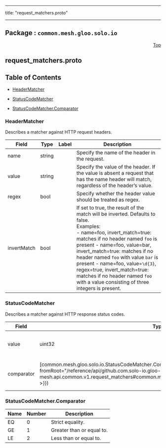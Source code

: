 
---

title: "request_matchers.proto"

---

## Package : `common.mesh.gloo.solo.io`



<a name="top"></a>

<a name="API Reference for request_matchers.proto"></a>
<p align="right"><a href="#top">Top</a></p>

## request_matchers.proto


## Table of Contents
  - [HeaderMatcher](#common.mesh.gloo.solo.io.HeaderMatcher)
  - [StatusCodeMatcher](#common.mesh.gloo.solo.io.StatusCodeMatcher)

  - [StatusCodeMatcher.Comparator](#common.mesh.gloo.solo.io.StatusCodeMatcher.Comparator)






<a name="common.mesh.gloo.solo.io.HeaderMatcher"></a>

### HeaderMatcher
Describes a matcher against HTTP request headers.


| Field | Type | Label | Description |
| ----- | ---- | ----- | ----------- |
| name | string |  | Specify the name of the header in the request. |
  | value | string |  | Specify the value of the header. If the value is absent a request that has the name header will match, regardless of the header’s value. |
  | regex | bool |  | Specify whether the header value should be treated as regex. |
  | invertMatch | bool |  | If set to true, the result of the match will be inverted. Defaults to false.<br>Examples:<br>- name=foo, invert_match=true: matches if no header named `foo` is present - name=foo, value=bar, invert_match=true: matches if no header named `foo` with value `bar` is present - name=foo, value=``\d{3}``, regex=true, invert_match=true: matches if no header named `foo` with a value consisting of three integers is present. |
  





<a name="common.mesh.gloo.solo.io.StatusCodeMatcher"></a>

### StatusCodeMatcher
Describes a matcher against HTTP response status codes.


| Field | Type | Label | Description |
| ----- | ---- | ----- | ----------- |
| value | uint32 |  | The status code value to match against. |
  | comparator | [common.mesh.gloo.solo.io.StatusCodeMatcher.Comparator]({{< versioned_link_path fromRoot="/reference/api/github.com.solo-io.gloo-mesh.api.common.v1.request_matchers#common.mesh.gloo.solo.io.StatusCodeMatcher.Comparator" >}}) |  | The comparison type used for matching. |
  




 <!-- end messages -->


<a name="common.mesh.gloo.solo.io.StatusCodeMatcher.Comparator"></a>

### StatusCodeMatcher.Comparator


| Name | Number | Description |
| ---- | ------ | ----------- |
| EQ | 0 | Strict equality. |
| GE | 1 | Greater than or equal to. |
| LE | 2 | Less than or equal to. |


 <!-- end enums -->

 <!-- end HasExtensions -->

 <!-- end services -->

